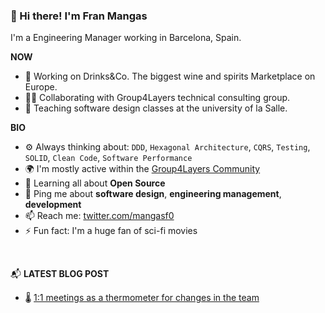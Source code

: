 ### 👋 Hi there! I'm Fran Mangas

I'm a Engineering Manager working in Barcelona, Spain.

**NOW**

- 🍷 Working on Drinks&Co. The biggest wine and spirits Marketplace on Europe.
- 🧑‍💻 Collaborating with Group4Layers technical consulting group.
- 👯 Teaching software design classes at the university of la Salle.

**BIO**

- ⚙️ Always thinking about: `DDD`, `Hexagonal Architecture`, `CQRS`, `Testing`, `SOLID`, `Clean Code`, `Software Performance`
- 🌍 I'm mostly active within the [Group4Layers Community](https://www.group4layers.com)
- 🌱 Learning all about **Open Source**
- 💬 Ping me about **software design**, **engineering management**, **development**
- 📫 Reach me: [twitter.com/mangasf0](https://twitter.com/mangasf0)
- ⚡️ Fun fact: I'm a huge fan of sci-fi movies

<br>

📬 **LATEST BLOG POST**

- 🌡️ [ 1:1 meetings as a thermometer for changes in the team ](https://www.group4layers.com/en/blog/2021-07-06/one-to-one-meets-teams-management)


